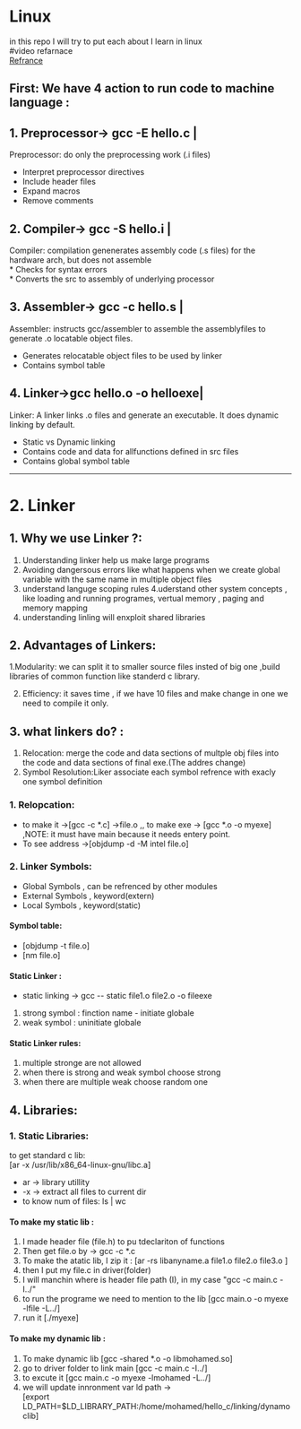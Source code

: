 # Linux
in this repo I will try to put each about I learn in linux<br>
#video refarnace<br>
[Refrance](https://www.youtube.com/watch?v=qThI-U34KYs&list=PL7B2bn3G_wfC-mRpG7cxJMnGWdPAQTViW)

## First: We have 4 action to run code to machine language :<br>
 ## 1. Preprocessor-> gcc -E hello.c |   <br> 
   Preprocessor: do only the preprocessing work      (.i files) <br>
   * Interpret preprocessor directives <br>
   * Include header files<br>
   * Expand macros <br>
   * Remove comments <br>
                                                                  
##  2. Compiler->     gcc -S hello.i | <br>
Compiler: compilation genenerates assembly code (.s files) for the hardware arch, but does not assemble <br>
    * Checks for syntax errors <br>
    * Converts the src to assembly of underlying processor<br>
                                 
##  3. Assembler->    gcc -c hello.s | <br>    
   Assembler:  instructs gcc/assembler to assemble the assemblyfiles to generate .o locatable object files. <br>
  * Generates relocatable object files to be used by linker<br>
  * Contains symbol table <br>
                                                   
##  4. Linker->gcc hello.o -o helloexe| <br>  
  Linker: A linker links .o files and generate an executable. It does dynamic linking by default.<br>
 * Static vs Dynamic linking <br>
 * Contains code and data for allfunctions defined in src                                                                                                      files<br> 
 * Contains global symbol table <br>

---
# 2. Linker

## 1. Why we use Linker ?: <br>
 1. Understanding linker help us make large programs
 2. Avoiding dangersous errors like what happens when we create global variable with the same name in multiple object files
 3. understand languge scoping rules
 4.uderstand other system concepts , like loading and running programes, vertual memory , paging and memory        mapping
 5. understanding linling will enxploit shared libraries
## 2. Advantages of Linkers:
  1.Modularity: we can split it to smaller source files insted of big one ,build libraries of common function        like standerd c library.
   
 2. Efficiency: it saves time , if we have 10 files and make change in one we need to compile it only.

## 3. what linkers do? :
 1. Relocation: merge the code and data sections of multple obj files into the code and data sections of final exe.(The addres change)
 2. Symbol Resolution:Liker associate each symbol refrence with exacly one symbol definition

### 1. Relopcation: 
 * to make it ->[gcc -c *.c] ->file.o ,, to make exe -> [gcc *.o -o myexe] ,NOTE: it must have main because it needs entery point.
 * To see address ->[objdump -d -M intel file.o]

### 2. Linker Symbols:
* Global Symbols   , can be refrenced by other modules
* External Symbols , keyword(extern)
* Local Symbols    , keyword(static)

#### Symbol table:
* [objdump -t file.o]
* [nm file.o]
#### Static Linker :
* static linking -> gcc -- static file1.o file2.o -o fileexe
1. strong symbol : finction name - initiate globale
2. weak   symbol : uninitiate globale
 #### Static Linker rules:
 1. multiple stronge are not allowed
 2. when there is strong and weak symbol choose strong
 3. when there are multiple weak choose random one

## 4. Libraries:
### 1. Static Libraries: 
to get standard c lib: <br>
[ar -x /usr/lib/x86_64-linux-gnu/libc.a] <br>

* ar -> library utillity
* -x -> extract all files to current dir
* to know num of files: ls | wc

#### To make my static lib :
1. I made header file (file.h) to pu tdeclariton of functions 
2. Then get file.o by -> gcc -c *.c
3. To make the atatic lib, I zip it : [ar -rs libanyname.a file1.o file2.o file3.o ]
4. then I put my file.c in driver(folder)
5. I will manchin where is header file path (I), in my case "gcc -c main.c -I../"
6. to run the programe we need to mention to the lib [gcc main.o -o myexe -lfile -L../]
7. run it [./myexe]
 
#### To make my dynamic lib :
1. To make dynamic lib [gcc -shared *.o -o libmohamed.so]
2. go to driver folder to link main [gcc -c main.c -I../]
3. to excute it [gcc main.c -o myexe -lmohamed -L../]
4. we will update innronment var ld path  -> <br>[export LD_PATH=$LD_LIBRARY_PATH:/home/mohamed/hello_c/linking/dynamoclib]












